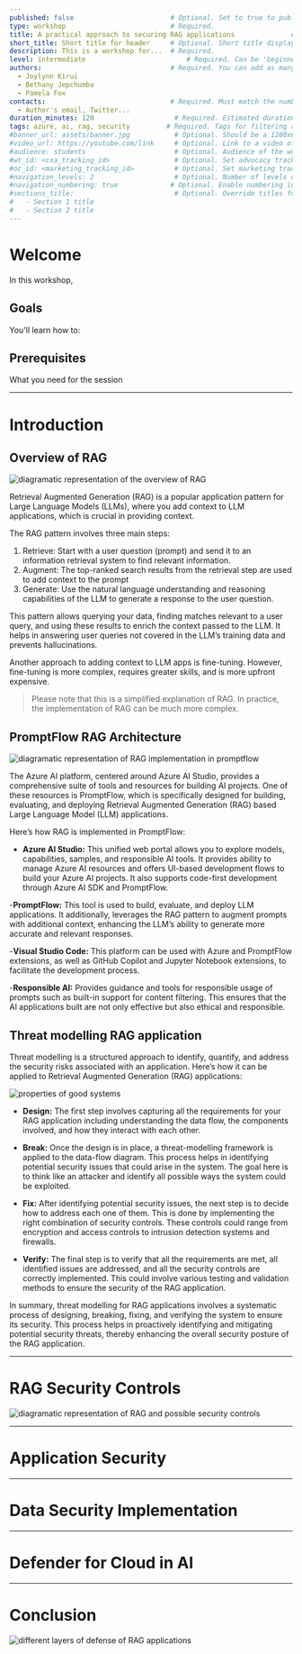 ```yaml
---
published: false                        # Optional. Set to true to publish the workshop (default: false)
type: workshop                          # Required.
title: A practical approach to securing RAG applications              # Required. Full title of the workshop
short_title: Short title for header     # Optional. Short title displayed in the header
description: This is a workshop for...  # Required.
level: intermediate                         # Required. Can be 'beginner', 'intermediate' or 'advanced'
authors:                                # Required. You can add as many authors as needed      
  - Joylynn Kirui
  - Bethany Jepchumba
  - Pamela Fox
contacts:                               # Required. Must match the number of authors
  - Author's email, Twitter...
duration_minutes: 120                    # Required. Estimated duration in minutes
tags: azure, ai, rag, security         # Required. Tags for filtering and searching
#banner_url: assets/banner.jpg           # Optional. Should be a 1280x640px image
#video_url: https://youtube.com/link     # Optional. Link to a video of the workshop
#audience: students                      # Optional. Audience of the workshop (students, pro devs, etc.)
#wt_id: <cxa_tracking_id>                # Optional. Set advocacy tracking code for supported links
#oc_id: <marketing_tracking_id>          # Optional. Set marketing tracking code for supported links
#navigation_levels: 2                    # Optional. Number of levels displayed in the side menu (default: 2)
#navigation_numbering: true             # Optional. Enable numbering in the side menu (default: true)
#sections_title:                         # Optional. Override titles for each section to be displayed in the side bar
#   - Section 1 title
#   - Section 2 title
---
```


# Welcome

In this workshop,

## Goals

You'll learn how to:

## Prerequisites

What you need for the session

---

# Introduction

## Overview of RAG
![diagramatic representation of the overview of RAG](assets/rag.png)

Retrieval Augmented Generation (RAG) is a popular application pattern for Large Language Models (LLMs), where you add context to LLM applications, which is crucial in providing context.

The RAG pattern involves three main steps:

1. Retrieve: Start with a user question (prompt) and send it to an information retrieval system to find relevant information.
2. Augment: The top-ranked search results from the retrieval step are used to add context to the prompt
3. Generate: Use the natural language understanding and reasoning capabilities of the LLM to generate a response to the user question.

This pattern allows querying your data, finding matches relevant to a user query, and using these results to enrich the context passed to the LLM. It helps in answering user queries not covered in the LLM’s training data and prevents hallucinations.

Another approach to adding context to LLM apps is fine-tuning. However, fine-tuning is more complex, requires greater skills, and is more upfront expensive.

> Please note that this is a simplified explanation of RAG. In practice, the implementation of RAG can be much more complex.

## PromptFlow RAG Architecture
![diagramatic representation of RAG implementation in promptflow](assets/promptflow-rag.png)

The Azure AI platform, centered around Azure AI Studio, provides a comprehensive suite of tools and resources for building AI projects. One of these resources is PromptFlow, which is specifically designed for building, evaluating, and deploying Retrieval Augmented Generation (RAG) based Large Language Model (LLM) applications.

Here’s how RAG is implemented in PromptFlow:

- **Azure AI Studio:** This unified web portal allows you to explore models, capabilities, samples, and responsible AI tools. It provides ability to manage Azure AI resources and offers UI-based development flows to build your Azure AI projects. It also supports code-first development through Azure AI SDK and PromptFlow.

-**PromptFlow:** This tool is used to build, evaluate, and deploy LLM applications. It additionally, leverages the RAG pattern to augment prompts with additional context, enhancing the LLM’s ability to generate more accurate and relevant responses.

-**Visual Studio Code:** This platform can be used with Azure and PromptFlow extensions, as well as GitHub Copilot and Jupyter Notebook extensions, to facilitate the development process.

-**Responsible AI:** Provides guidance and tools for responsible usage of prompts such as built-in support for content filtering. This ensures that the AI applications built are not only effective but also ethical and responsible.

## Threat modelling RAG application
Threat modelling is a structured approach to identify, quantify, and address the security risks associated with an application. Here’s how it can be applied to Retrieval Augmented Generation (RAG) applications:

![properties of good systems](assets/good-systems.png)

- **Design:** The first step involves capturing all the requirements for your RAG application including understanding the data flow, the components involved, and how they interact with each other. 

- **Break:** Once the design is in place, a threat-modelling framework is applied to the data-flow diagram. This process helps in identifying potential security issues that could arise in the system. The goal here is to think like an attacker and identify all possible ways the system could be exploited.

- **Fix:** After identifying potential security issues, the next step is to decide how to address each one of them. This is done by implementing the right combination of security controls. These controls could range from encryption and access controls to intrusion detection systems and firewalls.

- **Verify:** The final step is to verify that all the requirements are met, all identified issues are addressed, and all the security controls are correctly implemented. This could involve various testing and validation methods to ensure the security of the RAG application.

In summary, threat modelling for RAG applications involves a systematic process of designing, breaking, fixing, and verifying the system to ensure its security. This process helps in proactively identifying and mitigating potential security threats, thereby enhancing the overall security posture of the RAG application.

---
# RAG Security Controls

![diagramatic representation of RAG and possible security controls](assets/security-controls.png)

---
# Application Security

---
# Data Security Implementation

---
# Defender for Cloud in AI

---
# Conclusion
![different layers of defense of RAG applications](assets/layers-of-defense.png)
